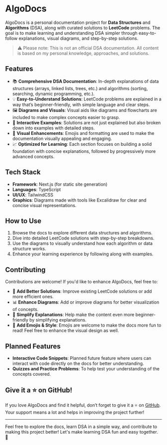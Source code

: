 # AlgoDocs

AlgoDocs is a personal documentation project for **Data Structures** and **Algorithms** (DSA), along with curated solutions to **LeetCode** problems. The goal is to make learning and understanding DSA simpler through easy-to-follow explanations, visual diagrams, and step-by-step solutions.

> ⚠️ Please note: This is not an official DSA documentation. All content is based on my personal knowledge, approaches, and solutions.

## Features

- 📚 **Comprehensive DSA Documentation**: In-depth explanations of data structures (arrays, linked lists, trees, etc.) and algorithms (sorting, searching, dynamic programming, etc.).
- 💡 **Easy-to-Understand Solutions**: LeetCode problems are explained in a way that’s beginner-friendly, with simple language and clear steps.
- 🖼️ **Diagrams and Visuals**: Visual aids like diagrams and flowcharts are included to make complex concepts easier to grasp.
- 🔄 **Interactive Examples**: Solutions are not just explained but also broken down into examples with detailed steps.
- 🎨 **Visual Enhancements**: Emojis and formatting are used to make the documentation visually appealing and engaging.
- 📈 **Optimized for Learning**: Each section focuses on building a solid foundation with concise explanations, followed by progressively more advanced concepts.

## Tech Stack

- **Framework**: Next.js (for static site generation)
- **Languages**: TypeScript
- **UI/UX**: TailwindCSS
- **Graphics**: Diagrams made with tools like Excalidraw for clear and concise visual representations.

## How to Use

1. Browse the docs to explore different data structures and algorithms.
2. Dive into detailed LeetCode solutions with step-by-step breakdowns.
3. Use the diagrams to visually understand how each algorithm or data structure works.
4. Enhance your learning experience by following along with examples.

## Contributing

Contributions are welcome! If you'd like to enhance AlgoDocs, feel free to:

- 📝 **Add Better Solutions**: Improve existing LeetCode solutions or add more efficient ones.
- 📊 **Enhance Diagrams**: Add or improve diagrams for better visualization of concepts.
- 🧠 **Simplify Explanations**: Help make the content even more beginner-friendly by simplifying explanations.
- 🎨 **Add Emojis & Style**: Emojis are welcome to make the docs more fun to read! Feel free to enhance the visual design as well.

## Planned Features

- **Interactive Code Snippets**: Planned future feature where users can interact with code directly on the docs for better understanding.
- **Quizzes and Practice Problems**: To help test your understanding of the concepts covered.

## Give it a ⭐ on GitHub!

If you love AlgoDocs and find it helpful, don’t forget to give it a ⭐ on [GitHub](https://github.com/thapasijan171/AlgoDocs). Your support means a lot and helps in improving the project further!

---

Feel free to explore the docs, learn DSA in a simple way, and contribute to making this project better! Let's make learning DSA fun and easy together. 🚀
